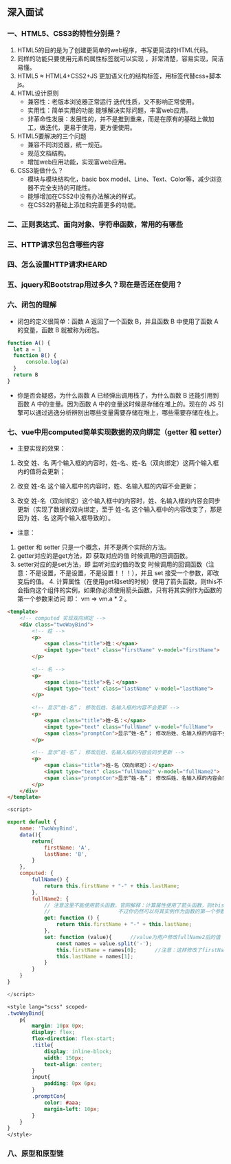  ## 深入面试
 ### 一、HTML5、CSS3的特性分别是？
1. HTML5的目的是为了创建更简单的web程序，书写更简洁的HTML代码。
2. 同样的功能只要使用元素的属性标签就可以实现 ，非常清楚，容易实现，简洁易懂。
3. HTML5 ≈ HTML4+CSS2+JS 更加语义化的结构标签，用标签代替css+脚本js。
4. HTML设计原则
   - 兼容性：老版本浏览器正常运行 迭代性质，又不影响正常使用。
   - 实用性：简单实用的功能 能够解决实际问题，丰富web应用。
   - 非革命性发展：发展性的，并不是推到重来，而是在原有的基础上做加工，做迭代，更易于使用，更方便使用。
5. HTML5要解决的三个问题
   - 兼容不同浏览器，统一规范。
   - 规范文档结构。
   - 增加web应用功能，实现富web应用。
6. CSS3能做什么？
   - 模块与模块结构化，basic box model、Line、Text、Color等，减少浏览器不完全支持的可能性。
   - 能够增加在CSS2中没有办法解决的样式。
   - 在CSS2的基础上添加和完善更多的功能。
### 二、正则表达式、面向对象、字符串函数，常用的有哪些
### 三、HTTP请求包包含哪些内容
### 四、怎么设置HTTP请求HEARD
### 五、jquery和Bootstrap用过多久？现在是否还在使用？
### 六、闭包的理解
- 闭包的定义很简单：函数 A 返回了一个函数 B，并且函数 B 中使用了函数 A 的变量，函数 B 就被称为闭包。
``` javascript
function A() {
  let a = 1
  function B() {
      console.log(a)
  }
  return B
}
```
- 你是否会疑惑，为什么函数 A 已经弹出调用栈了，为什么函数 B 还能引用到函数 A 中的变量。因为函数 A 中的变量这时候是存储在堆上的。现在的 JS 引擎可以通过逃逸分析辨别出哪些变量需要存储在堆上，哪些需要存储在栈上。
### 七、vue中用computed简单实现数据的双向绑定（getter 和 setter）
- 主要实现的效果：

1. 改变 姓、名 两个输入框的内容时，姓-名、姓-名（双向绑定）这两个输入框内的值将会更新；

2. 改变 姓-名 这个输入框中的内容时，姓、名输入框的内容不会更新；

3. 改变 姓-名（双向绑定）这个输入框中的内容时，姓、名输入框的内容会同步更新（实现了数据的双向绑定，至于 姓-名 这个输入框中的内容改变了，那是因为 姓、名 这两个输入框导致的）。

- 注意：
1. getter 和 setter 只是一个概念，并不是两个实际的方法。
2. getter对应的是get方法，即 获取对应的值 时候调用的回调函数。
3. setter对应的是set方法，即 监听对应的值的改变 时候调用的回调函数（注意：不是设置，不是设置，不是设置！！！），并且 set 接受一个参数，即改变后的值。
4. 计算属性（在使用get和set的时候）使用了箭头函数，则this不会指向这个组件的实例，如果你必须使用箭头函数，只有将其实例作为函数的第一个参数来访问 即： vm => vm.a * 2 。

``` html
<template>
    <!-- computed 实现双向绑定 -->
    <div class="twoWayBind">
        <!-- 姓 -->
        <p>
            <span class="title">姓：</span>
            <input type="text" class="firstName" v-model="firstName">            
        </p>
 
        <!-- 名 -->
        <p>
            <span class="title">名：</span>
            <input type="text" class="lastName" v-model="lastName">
        </p>       
 
        <!-- 显示“姓-名”； 修改后姓、名输入框的内容不会更新 -->
        <p>            
            <span class="title">姓-名：</span>
            <input type="text" class="fullName" v-model="fullName">
            <span class="promptCon">显示“姓-名”； 修改后姓、名输入框的内容不会更新</span>
        </p>
 
        <!-- 显示“姓-名”； 修改后姓、名输入框的内容会同步更新 -->
        <p>
            <span class="title">姓-名（双向绑定）：</span>
            <input type="text" class="fullName2" v-model="fullName2">
            <span class="promptCon">显示“姓-名”； 修改后姓、名输入框的内容会同步更新</span>
        </p>
    </div>
</template>
```
``` javascript
<script>

export default {
    name: 'TwoWayBind',
    data(){
        return{
            firstName: 'A',
            lastName: 'B',
        }
    },
    computed: {
        fullName() {
            return this.firstName + "-" + this.lastName;
        },
        fullName2: {
            // 注意这里不能使用箭头函数，官网解释：计算属性使用了箭头函数，则this不会指向这个组件的实例，
            //                      不过你仍然可以将其实例作为函数的第一个参数来访问  即： vm => vm.a * 2
            get: function () {     
                return this.firstName + "-" + this.lastName;
            },
            set: function (value){      //value为用户修改fullName2后的值
                const names = value.split('-');
                this.firstName = names[0];      //注意：这样修改了firstName和lastName的值，会导致fullName也跟着变化
                this.lastName = names[1];
            }
        }
    }
}

</script>
```
``` css
<style lang="scss" scoped>
.twoWayBind{
    p{
        margin: 10px 0px;
        display: flex;
        flex-direction: flex-start;
        .title{
            display: inline-block;
            width: 150px;
            text-align: center;
        }        
        input{
            padding: 0px 6px;
        }
        .promptCon{
            color: #aaa;
            margin-left: 10px;
        }
    }
}
</style>
```
### 八、原型和原型链